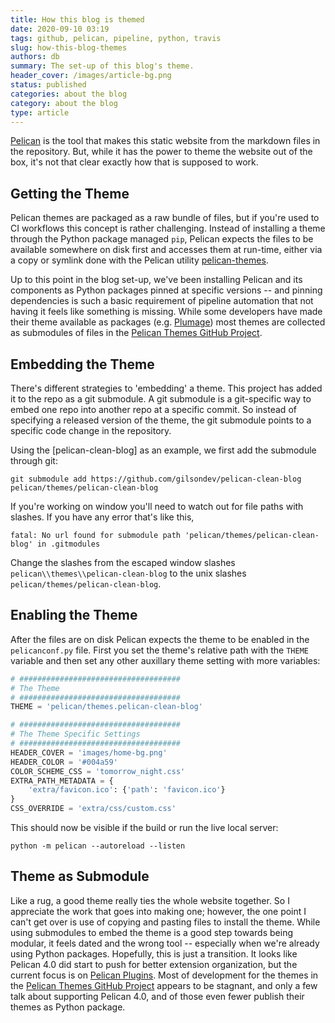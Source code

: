 ```yaml
---
title: How this blog is themed
date: 2020-09-10 03:19
tags: github, pelican, pipeline, python, travis
slug: how-this-blog-themes
authors: db
summary: The set-up of this blog's theme.
header_cover: /images/article-bg.png
status: published
categories: about the blog
category: about the blog
type: article
---
```

<!--
spell-checker:ignore
-->
[Pelican] is the tool that makes this static website from the markdown files in the repository.  But, while it has the power to theme the website out of the box, it's not that clear exactly how that is supposed to work.

## Getting the Theme

Pelican themes are packaged as a raw bundle of files, but if you're used to CI workflows this concept is rather challenging.  Instead of installing a theme through the Python package managed `pip`, Pelican expects the files to be available somewhere on disk first and accesses them at run-time, either via a copy or symlink done with the Pelican utility [pelican-themes].

Up to this point in the blog set-up, we've been installing Pelican and its components as Python packages pinned at specific versions -- and pinning dependencies is such a basic requirement of pipeline automation that not having it feels like something is missing.  While some developers have made their theme available as packages (e.g. [Plumage]) most themes are collected as submodules of files in the [Pelican Themes GitHub Project].

## Embedding the Theme

There's different strategies to 'embedding' a theme.  This project has added it to the repo as a git submodule.  A git submodule is a git-specific way to embed one repo into another repo at a specific commit.  So instead of specifying a released version of the theme, the git submodule points to a specific code change in the repository.

Using the [pelican-clean-blog] as an example, we first add the submodule through git:

```console
git submodule add https://github.com/gilsondev/pelican-clean-blog pelican/themes/pelican-clean-blog
```

If you're working on window you'll need to watch out for file paths with slashes.  If you have any error that's like this,

```console
fatal: No url found for submodule path 'pelican/themes/pelican-clean-blog' in .gitmodules
```

Change the slashes from the escaped window slashes `pelican\\themes\\pelican-clean-blog` to the unix slashes `pelican/themes/pelican-clean-blog`.

## Enabling the Theme

After the files are on disk Pelican expects the theme to be enabled in the `pelicanconf.py` file.  First you set the theme's relative path with the `THEME` variable and then set any other auxillary theme setting with more variables:

```python
# ####################################
# The Theme
# ####################################
THEME = 'pelican/themes.pelican-clean-blog'

# ####################################
# The Theme Specific Settings
# ####################################
HEADER_COVER = 'images/home-bg.png'
HEADER_COLOR = '#004a59'
COLOR_SCHEME_CSS = 'tomorrow_night.css'
EXTRA_PATH_METADATA = {
    'extra/favicon.ico': {'path': 'favicon.ico'}
}
CSS_OVERRIDE = 'extra/css/custom.css'
```

This should now be visible if the build or run the live local server:

```console
python -m pelican --autoreload --listen
```

## Theme as Submodule

Like a rug, a good theme really ties the whole website together.  So I appreciate the work that goes into making one; however, the one point I can't get over is use of copying and pasting files to install the theme.  While using submodules to embed the theme is a good step towards being modular, it feels dated and the wrong tool -- especially when we're already using Python packages.   Hopefully, this is just a transition.  It looks like Pelican 4.0 did start to push for better extension organization, but the current focus is on [Pelican Plugins].  Most of development for the themes in the [Pelican Themes GitHub Project] appears to be stagnant, and only a few talk about supporting Pelican 4.0, and of those even fewer publish their themes as Python package.

[pelican]: http://docs.getpelican.com
[pelican plugins]: https://github.com/pelican-plugins
[pelican-themes]: https://docs.getpelican.com/en/stable/pelican-themes.html
[Pelican Themes GitHub Project]: https://github.com/getpelican/pelican-themes
[plumage]: https://pypi.org/project/plumage/
